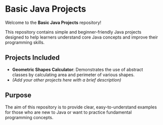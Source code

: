 # Basic Java Projects

Welcome to the **Basic Java Projects** repository!  

This repository contains simple and beginner-friendly Java projects designed to help learners understand core Java concepts and improve their programming skills.

## Projects Included

- **Geometric Shapes Calculator**: Demonstrates the use of abstract classes by calculating area and perimeter of various shapes.
- *(Add your other projects here with a brief description)*

## Purpose

The aim of this repository is to provide clear, easy-to-understand examples for those who are new to Java or want to practice fundamental programming concepts.
